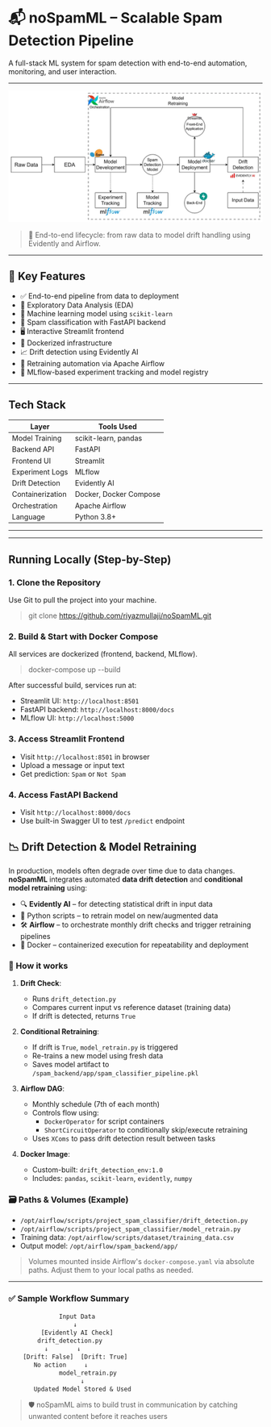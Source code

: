 # 📬 noSpamML – Scalable Spam Detection Pipeline

A full-stack ML system for spam detection with end-to-end automation, monitoring, and user interaction.

---

![Workflow Diagram](./spamML.jpg)

> 🔁 End-to-end lifecycle: from raw data to model drift handling using Evidently and Airflow.

---

## 📌 Key Features

- ✅ End-to-end pipeline from data to deployment
- 🔎 Exploratory Data Analysis (EDA)
- 🧠 Machine learning model using `scikit-learn`
- 🧪 Spam classification with FastAPI backend
- 🖥️ Interactive Streamlit frontend
- 🐳 Dockerized infrastructure
- 📈 Drift detection using Evidently AI
- 🧬 Retraining automation via Apache Airflow
- 🧾 MLflow-based experiment tracking and model registry

---

##  Tech Stack

| Layer             | Tools Used                      |
|------------------|----------------------------------|
| Model Training    | scikit-learn, pandas             |
| Backend API       | FastAPI                         |
| Frontend UI       | Streamlit                       |
| Experiment Logs   | MLflow                          |
| Drift Detection   | Evidently AI                    |
| Containerization  | Docker, Docker Compose          |
| Orchestration     | Apache Airflow                  |
| Language          | Python 3.8+                     |

---


---

##  Running Locally (Step-by-Step)

### 1. Clone the Repository

Use Git to pull the project into your machine.
> git clone https://github.com/riyazmullaji/noSpamML.git


### 2. Build & Start with Docker Compose

All services are dockerized (frontend, backend, MLflow).

> docker-compose up --build


After successful build, services run at:
- Streamlit UI: `http://localhost:8501`
- FastAPI backend: `http://localhost:8000/docs`
- MLflow UI: `http://localhost:5000`

### 3. Access Streamlit Frontend

- Visit `http://localhost:8501` in browser
- Upload a message or input text
- Get prediction: `Spam` or `Not Spam`

### 4. Access FastAPI Backend

- Visit `http://localhost:8000/docs`
- Use built-in Swagger UI to test `/predict` endpoint

## 📉 Drift Detection & Model Retraining

In production, models often degrade over time due to data changes. **noSpamML** integrates automated **data drift detection** and **conditional model retraining** using:

- 🔍 **Evidently AI** – for detecting statistical drift in input data
- 🐍 Python scripts – to retrain model on new/augmented data
- 🛠️ **Airflow** – to orchestrate monthly drift checks and trigger retraining pipelines
- 🐳 Docker – containerized execution for repeatability and deployment

### 🔁 How it works

1. **Drift Check**:
   - Runs `drift_detection.py`
   - Compares current input vs reference dataset (training data)
   - If drift is detected, returns `True`

2. **Conditional Retraining**:
   - If drift is `True`, `model_retrain.py` is triggered
   - Re-trains a new model using fresh data
   - Saves model artifact to `/spam_backend/app/spam_classifier_pipeline.pkl`

3. **Airflow DAG**:
   - Monthly schedule (7th of each month)
   - Controls flow using:
     - `DockerOperator` for script containers
     - `ShortCircuitOperator` to conditionally skip/execute retraining
   - Uses `XComs` to pass drift detection result between tasks

4. **Docker Image**:
   - Custom-built: `drift_detection_env:1.0`
   - Includes: `pandas`, `scikit-learn`, `evidently`, `numpy`

### 🗃️ Paths & Volumes (Example)

- `/opt/airflow/scripts/project_spam_classifier/drift_detection.py`
- `/opt/airflow/scripts/project_spam_classifier/model_retrain.py`
- Training data: `/opt/airflow/scripts/dataset/training_data.csv`
- Output model: `/opt/airflow/spam_backend/app/`

> Volumes mounted inside Airflow's `docker-compose.yaml` via absolute paths. Adjust them to your local paths as needed.

---

### ✅ Sample Workflow Summary

```text
              Input Data
                  ↓
         [Evidently AI Check]
        drift_detection.py
          ↓        ↓
    [Drift: False]  [Drift: True]
       No action     ↓
              model_retrain.py
                    ↓
       Updated Model Stored & Used
```








> 🛡️ noSpamML aims to build trust in communication by catching unwanted content before it reaches users 

